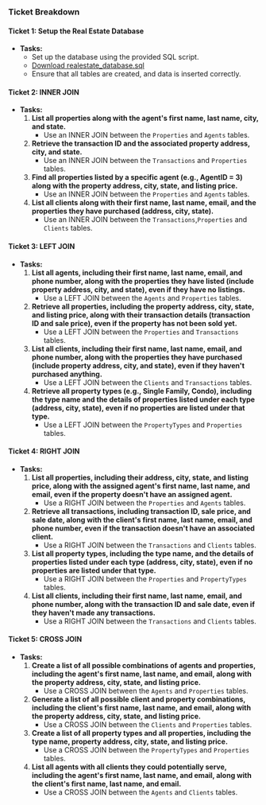 ### Ticket Breakdown

#### **Ticket 1: Setup the Real Estate Database**
- **Tasks:**
  - Set up the database using the provided SQL script.
  - [Download realestate_database.sql](https://raw.githubusercontent.com/RaheemAbol/realestate_database_1.0.1/main/realestate_database.sql)
  - Ensure that all tables are created, and data is inserted correctly.

#### **Ticket 2: INNER JOIN**
- **Tasks:**
  1. **List all properties along with the agent's first name, last name, city, and state.**
     - Use an INNER JOIN between the `Properties` and `Agents` tables.
  2. **Retrieve the transaction ID and the associated property address, city, and state.**
     - Use an INNER JOIN between the `Transactions` and `Properties` tables.
  3. **Find all properties listed by a specific agent (e.g., AgentID = 3) along with the property address, city, state, and listing price.**
     - Use an INNER JOIN between the `Properties` and `Agents` tables.
  4. **List all clients along with their first name, last name, email, and the properties they have purchased (address, city, state).**
     - Use an INNER JOIN between the `Transactions`,`Properties` and `Clients` tables.

#### **Ticket 3: LEFT JOIN**
- **Tasks:**
  1. **List all agents, including their first name, last name, email, and phone number, along with the properties they have listed (include property address, city, and state), even if they have no listings.**
     - Use a LEFT JOIN between the `Agents` and `Properties` tables.
  2. **Retrieve all properties, including the property address, city, state, and listing price, along with their transaction details (transaction ID and sale price), even if the property has not been sold yet.**
     - Use a LEFT JOIN between the `Properties` and `Transactions` tables.
  3. **List all clients, including their first name, last name, email, and phone number, along with the properties they have purchased (include property address, city, and state), even if they haven't purchased anything.**
     - Use a LEFT JOIN between the `Clients` and `Transactions` tables.
  4. **Retrieve all property types (e.g., Single Family, Condo), including the type name and the details of properties listed under each type (address, city, state), even if no properties are listed under that type.**
     - Use a LEFT JOIN between the `PropertyTypes` and `Properties` tables.

#### **Ticket 4: RIGHT JOIN**
- **Tasks:**
  1. **List all properties, including their address, city, state, and listing price, along with the assigned agent's first name, last name, and email, even if the property doesn't have an assigned agent.**
     - Use a RIGHT JOIN between the `Properties` and `Agents` tables.
  2. **Retrieve all transactions, including transaction ID, sale price, and sale date, along with the client's first name, last name, email, and phone number, even if the transaction doesn't have an associated client.**
     - Use a RIGHT JOIN between the `Transactions` and `Clients` tables.
  3. **List all property types, including the type name, and the details of properties listed under each type (address, city, state), even if no properties are listed under that type.**
     - Use a RIGHT JOIN between the `Properties` and `PropertyTypes` tables.
  4. **List all clients, including their first name, last name, email, and phone number, along with the transaction ID and sale date, even if they haven't made any transactions.**
     - Use a RIGHT JOIN between the `Transactions` and `Clients` tables.

#### **Ticket 5: CROSS JOIN**
- **Tasks:**
  1. **Create a list of all possible combinations of agents and properties, including the agent's first name, last name, and email, along with the property address, city, state, and listing price.**
     - Use a CROSS JOIN between the `Agents` and `Properties` tables.
  2. **Generate a list of all possible client and property combinations, including the client's first name, last name, and email, along with the property address, city, state, and listing price.**
     - Use a CROSS JOIN between the `Clients` and `Properties` tables.
  3. **Create a list of all property types and all properties, including the type name, property address, city, state, and listing price.**
     - Use a CROSS JOIN between the `PropertyTypes` and `Properties` tables.
  4. **List all agents with all clients they could potentially serve, including the agent's first name, last name, and email, along with the client's first name, last name, and email.**
     - Use a CROSS JOIN between the `Agents` and `Clients` tables.
